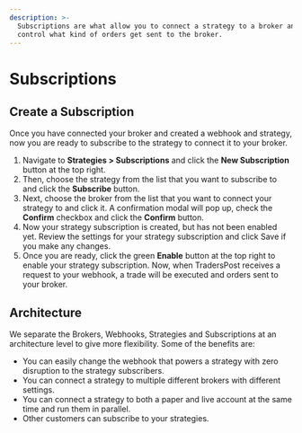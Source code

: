```yaml
---
description: >-
  Subscriptions are what allow you to connect a strategy to a broker and to
  control what kind of orders get sent to the broker.
---
```


# Subscriptions

## Create a Subscription

Once you have connected your broker and created a webhook and strategy, now you are ready to subscribe to the strategy to connect it to your broker.

1. Navigate to **Strategies > Subscriptions** and click the **New Subscription** button at the top right.
2. Then, choose the strategy from the list that you want to subscribe to and click the **Subscribe** button.
3. Next, choose the broker from the list that you want to connect your strategy to and click it. A confirmation modal will pop up, check the **Confirm** checkbox and click the **Confirm** button.
4. Now your strategy subscription is created, but has not been enabled yet. Review the settings for your strategy subscription and click Save if you make any changes.
5. Once you are ready, click the green **Enable** button at the top right to enable your strategy subscription. Now, when TradersPost receives a request to your webhook, a trade will be executed and orders sent to your broker.

## Architecture

We separate the Brokers, Webhooks, Strategies and Subscriptions at an architecture level to give more flexibility. Some of the benefits are:

* You can easily change the webhook that powers a strategy with zero disruption to the strategy subscribers.
* You can connect a strategy to multiple different brokers with different settings.
* You can connect a strategy to both a paper and live account at the same time and run them in parallel.
* Other customers can subscribe to your strategies.
